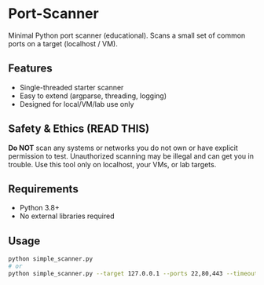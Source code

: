 # Port-Scanner

Minimal Python port scanner (educational). Scans a small set of common ports on a target (localhost / VM).

## Features
- Single-threaded starter scanner
- Easy to extend (argparse, threading, logging)
- Designed for local/VM/lab use only

## Safety & Ethics (READ THIS)
**Do NOT** scan any systems or networks you do not own or have explicit permission to test. Unauthorized scanning may be illegal and can get you in trouble. Use this tool only on localhost, your VMs, or lab targets.

## Requirements
- Python 3.8+
- No external libraries required

## Usage
```bash
python simple_scanner.py
# or
python simple_scanner.py --target 127.0.0.1 --ports 22,80,443 --timeout 0.8
